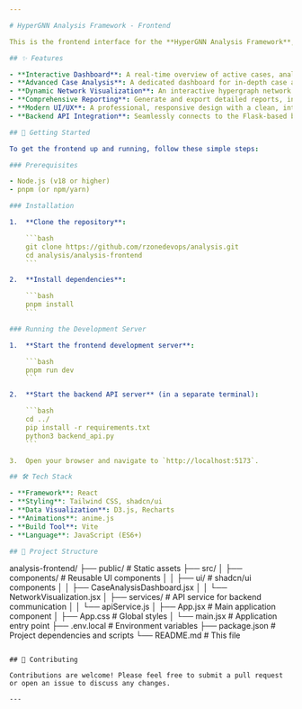 ```yaml
---

# HyperGNN Analysis Framework - Frontend

This is the frontend interface for the **HyperGNN Analysis Framework**, a modern, interactive web application built with React, D3.js, and other cutting-edge web technologies. It provides a comprehensive suite of tools for case analysis, data visualization, and reporting, all powered by the HyperGNN framework.

## ✨ Features

- **Interactive Dashboard**: A real-time overview of active cases, analyzed entities, evidence items, and system performance.
- **Advanced Case Analysis**: A dedicated dashboard for in-depth case analysis, including timeline analysis, entity distribution, and key findings.
- **Dynamic Network Visualization**: An interactive hypergraph network visualization powered by D3.js, with smooth animations, zoom/pan controls, and node selection.
- **Comprehensive Reporting**: Generate and export detailed reports, including case summaries, network analysis, and statistical breakdowns.
- **Modern UI/UX**: A professional, responsive design with a clean, intuitive user interface, built with shadcn/ui and Tailwind CSS.
- **Backend API Integration**: Seamlessly connects to the Flask-based backend API for data retrieval, analysis, and management.

## 🚀 Getting Started

To get the frontend up and running, follow these simple steps:

### Prerequisites

- Node.js (v18 or higher)
- pnpm (or npm/yarn)

### Installation

1.  **Clone the repository**:

    ```bash
    git clone https://github.com/rzonedevops/analysis.git
    cd analysis/analysis-frontend
    ```

2.  **Install dependencies**:

    ```bash
    pnpm install
    ```

### Running the Development Server

1.  **Start the frontend development server**:

    ```bash
    pnpm run dev
    ```

2.  **Start the backend API server** (in a separate terminal):

    ```bash
    cd ../
    pip install -r requirements.txt
    python3 backend_api.py
    ```

3.  Open your browser and navigate to `http://localhost:5173`.

## 🛠️ Tech Stack

- **Framework**: React
- **Styling**: Tailwind CSS, shadcn/ui
- **Data Visualization**: D3.js, Recharts
- **Animations**: anime.js
- **Build Tool**: Vite
- **Language**: JavaScript (ES6+)

## 📁 Project Structure

```
analysis-frontend/
├── public/             # Static assets
├── src/
│   ├── components/     # Reusable UI components
│   │   ├── ui/         # shadcn/ui components
│   │   ├── CaseAnalysisDashboard.jsx
│   │   └── NetworkVisualization.jsx
│   ├── services/       # API service for backend communication
│   │   └── apiService.js
│   ├── App.jsx         # Main application component
│   ├── App.css         # Global styles
│   └── main.jsx        # Application entry point
├── .env.local          # Environment variables
├── package.json        # Project dependencies and scripts
└── README.md           # This file
```

## 🤝 Contributing

Contributions are welcome! Please feel free to submit a pull request or open an issue to discuss any changes.

---
```


